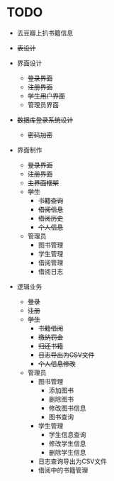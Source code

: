 # TODO

* 去豆瓣上扒书籍信息
* ~~表设计~~
* 界面设计
  * ~~登录界面~~
  * ~~注册界面~~
  * ~~学生用户界面~~
  * 管理员界面

* ~~数据库登录系统设计~~
  * ~~密码加密~~

* 界面制作
  * ~~登录界面~~
  * ~~注册界面~~
  * ~~主界面框架~~
  * ~~学生~~
    * ~~书籍查询~~
    * ~~借阅信息~~
    * ~~借阅历史~~
    * ~~个人信息~~
  * 管理员
    * 图书管理
    * 学生管理
    * 借阅管理
    * 借阅日志

* 逻辑业务
  * ~~登录~~
  * ~~注册~~
  * ~~学生~~
    * ~~书籍借阅~~
    * ~~缴纳罚金~~
    * ~~归还书籍~~
    * ~~日志导出为CSV文件~~
    * ~~个人信息修改~~
  * 管理员
    * 图书管理
      * 添加图书
      * 删除图书
      * 修改图书信息
      * 图书查询
    * 学生管理
      * 学生信息查询
      * 修改学生信息
      * 删除学生信息
    * 日志查询导出为CSV文件
    * 借阅中的书籍管理
